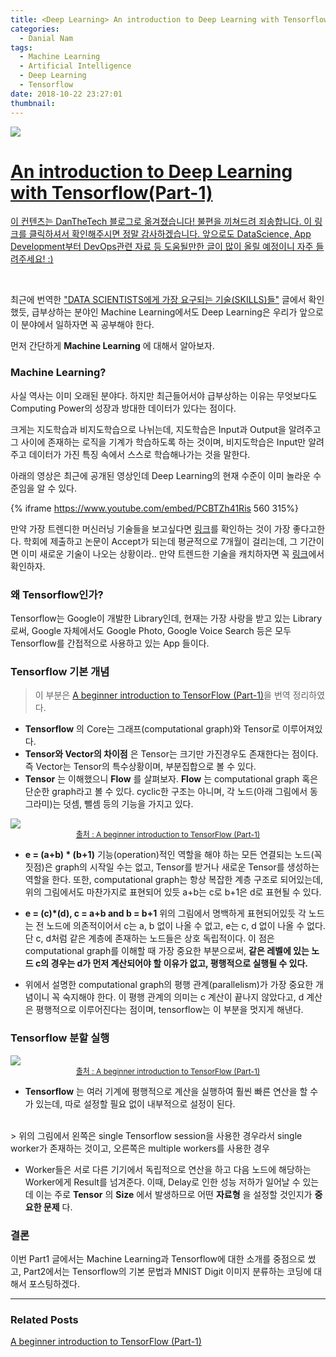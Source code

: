 ```yaml
---
title: <Deep Learning> An introduction to Deep Learning with Tensorflow(Part-1)
categories:
  - Danial Nam
tags:
  - Machine Learning
  - Artificial Intelligence
  - Deep Learning
  - Tensorflow
date: 2018-10-22 23:27:01
thumbnail:
---
```

<div class="danthetech-intro-wrap">
  <a class="danthetech-intro-a" href="https://danthetech.netlify.app/DataScience/basic-concept-of-tensorflow/">
    <img class="danthetech-img-wrap" src="https://cdn-images-1.medium.com/max/1600/1*7lklTJQytHz8w7Eeqz5ZhA.png">
    <div class="danthetech-p-wrap">
      <h1 class="danthetech-intro-title">
        An introduction to Deep Learning with Tensorflow(Part-1)
      </h1>
      <p class="danthetech-intro-p">
        <span class="danthetech-intro-strong">이 컨텐츠는 DanTheTech 블로그로 옮겨졌습니다!</span>
        불편을 끼쳐드려 죄송합니다. 이 링크를 클릭하셔서 확인해주시면 정말 감사하겠습니다.
        앞으로도 DataScience, App Development부터 DevOps관련 자료 등 도움될만한 글이 많이 올릴 예정이니 자주 들려주세요! :)
      </p>
    </div>
  </a>
</div>

<br>

최근에 번역한 ["DATA SCIENTISTS에게 가장 요구되는 기술(SKILLS)들"](https://databuzz-team.github.io/2018/10/15/The-Most-in-Demand-Skills-for-Data-Scientists/) 글에서 확인했듯, 급부상하는 분야인 Machine Learning에서도 Deep Learning은 우리가 앞으로 이 분야에서 일하자면 꼭 공부해야 한다.

먼저 간단하게 **Machine Learning** 에 대해서 알아보자.

### Machine Learning?
사실 역사는 이미 오래된 분야다. 하지만 최근들어서야 급부상하는 이유는 무엇보다도 Computing Power의 성장과 방대한 데이터가 있다는 점이다.

크게는 지도학습과 비지도학습으로 나뉘는데, 지도학습은 Input과 Output을 알려주고 그 사이에 존재하는 로직을 기계가 학습하도록 하는 것이며, 비지도학습은 Input만 알려주고 데이터가 가진 특징 속에서 스스로 학습해나가는 것을 말한다.

아래의 영상은 최근에 공개된 영상인데 Deep Learning의 현재 수준이 이미 놀라운 수준임을 알 수 있다.

{% iframe https://www.youtube.com/embed/PCBTZh41Ris 560 315%}

만약 가장 트렌디한 머신러닝 기술들을 보고싶다면 [링크](https://arxiv.org/)를 확인하는 것이 가장 좋다고한다. 학회에 제출하고 논문이 Accept가 되는데 평균적으로 7개월이 걸리는데, 그 기간이면 이미 새로운 기술이 나오는 상황이라.. 만약 트렌드한 기술을 캐치하자면 꼭 [링크](https://arxiv.org/)에서 확인하자.

### 왜 Tensorflow인가?
Tensorflow는 Google이 개발한 Library인데, 현재는 가장 사랑을 받고 있는 Library로써, Google 자체에서도 Google Photo, Google Voice Search 등은 모두 Tensorflow를 간접적으로 사용하고 있는 App 들이다.

### Tensorflow 기본 개념
> 이 부분은 [A beginner introduction to TensorFlow (Part-1)](https://towardsdatascience.com/a-beginner-introduction-to-tensorflow-part-1-6d139e038278)을 번역 정리하였다.

- **Tensorflow** 의 Core는 그래프(computational graph)와 Tensor로 이루어져있다.
- **Tensor와 Vector의 차이점** 은 Tensor는 크기만 가진경우도 존재한다는 점이다. 즉 Vector는 Tensor의 특수상황이며, 부분집합으로 볼 수 있다.
- **Tensor** 는 이해했으니 **Flow** 를 살펴보자. **Flow** 는 computational graph 혹은 단순한 graph라고 볼 수 있다. cyclic한 구조는 아니며, 각 노드(아래 그림에서 동그라미)는 덧셈, 뺄셈 등의 기능을 가지고 있다. <div>
<img src="https://cdn-images-1.medium.com/max/1600/1*7lklTJQytHz8w7Eeqz5ZhA.png"/>
<span style='font-size:12px; text-align:center; display:block; color: #999;'><a href='https://towardsdatascience.com/a-beginner-introduction-to-tensorflow-part-1-6d139e038278'>출처 : A beginner introduction to TensorFlow (Part-1)</a></span>
</div>

- **e = (a+b) * (b+1)**
  기능(operation)적인 역할을 해야 하는 모든 연결되는 노드(꼭짓점)은 graph의 시작일 수는 없고, Tensor를 받거나 새로운 Tensor를 생성하는 역할을 한다. 또한, computational graph는 항상 복잡한 계층 구조로 되어있는데, 위의 그림에서도 마찬가지로 표현되어 있듯 a+b는 c로 b+1은 d로 표현될 수 있다.
- **e = (c)*(d), c = a+b and b = b+1**
  위의 그림에서 명백하게 표현되어있듯 각 노드는 전 노드에 의존적이어서 c는 a, b 없이 나올 수 없고, e는 c, d 없이 나올 수 없다. 단 c, d처럼 같은 계층에 존재하는 노드들은 상호 독립적이다. 이 점은 computational graph를 이해할 때 가장 중요한 부분으로써, **같은 레벨에 있는 노드 c의 경우는 d가 먼저 계산되어야 할 이유가 없고, 평행적으로 실행될 수 있다.**

- 위에서 설명한 computational graph의 평행 관계(parallelism)가 가장 중요한 개념이니 꼭 숙지해야 한다. 이 평행 관계의 의미는 c 계산이 끝나지 않았다고, d 계산은 평행적으로 이루어진다는 점이며, tensorflow는 이 부분을 멋지게 해낸다.

### Tensorflow 분할 실행
<div>
<img src="https://cdn-images-1.medium.com/max/1600/1*cok4bMhTvE93UdGmRblEyw.png"/>
<span style='font-size:12px; text-align:center; display:block; color: #999;'><a href='https://towardsdatascience.com/a-beginner-introduction-to-tensorflow-part-1-6d139e038278'>출처 : A beginner introduction to TensorFlow (Part-1)</a></span>
</div>

- **Tensorflow** 는 여러 기계에 평행적으로 계산을 실행하여 훨씬 빠른 연산을 할 수가 있는데, 따로 설정할 필요 없이 내부적으로 설정이 된다.
<br>
  > 위의 그림에서 왼쪽은 single Tensorflow session을 사용한 경우라서 single worker가 존재하는 것이고, 오른쪽은 multiple workers를 사용한 경우


- Worker들은 서로 다른 기기에서 독립적으로 연산을 하고 다음 노드에 해당하는 Worker에게 Result를 넘겨준다. 이때, Delay로 인한 성능 저하가 일어날 수 있는데 이는 주로 **Tensor** 의 **Size** 에서 발생하므로 어떤 **자료형** 을 설정할 것인지가 **중요한 문제** 다.

### 결론
이번 Part1 글에서는 Machine Learning과 Tensorflow에 대한 소개를 중점으로 썼고, Part2에서는 Tensorflow의 기본 문법과 MNIST Digit 이미지 분류하는 코딩에 대해서 포스팅하겠다.

---
### Related Posts
[A beginner introduction to TensorFlow (Part-1)](https://towardsdatascience.com/a-beginner-introduction-to-tensorflow-part-1-6d139e038278)
